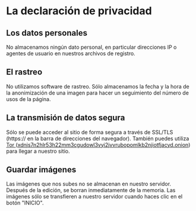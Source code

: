 # La declaración de privacidad
## Los datos personales
No almacenamos ningún dato personal, en particular direcciones IP o agentes de usuario en nuestros archivos de registro.

## El rastreo
No utilizamos software de rastreo. Sólo almacenamos la fecha y la hora de la anonimización de una imagen para hacer un seguimiento del número de usos de la página.

## La transmisión de datos segura
Sólo se puede acceder al sitio de forma segura a través de SSL/TLS (https:// en la barra de direcciones del navegador).  También puedes utiliza [Tor <i class="fas fa-external-link-alt"></i>](https://www.torproject.org) ([xdnjs7n2hlr53h22mm3cgudowl3vyi2jvvrubopomlkb2njiotfjacyd.onion](http://xdnjs7n2hlr53h22mm3cgudowl3vyi2jvvrubopomlkb2njiotfjacyd.onion)) para llegar a nuestro sitio.

## Guardar imágenes
Las imágenes que nos subes no se almacenan en nuestro servidor. Después de la edición, se borran inmediatamente de la memoria. Las imágenes sólo se transfieren a nuestro servidor cuando haces clic en el botón "INICIO".